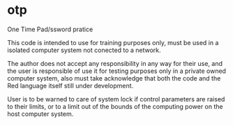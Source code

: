 # otp
One Time Pad/ssword pratice

This code is intended to use for training purposes only, must be used in a isolated computer system not conected to a network.

The author does not accept any responsibility in any way for their use, and the user is responsible of use it for testing purposes only
in a private owned computer system, also must take acknowledge that both the code and the Red language itself still under development. 

User is to be warned to care of system lock if control parameters are raised to their limits, or to a limit out of the bounds of the
computing power on the host computer system.


